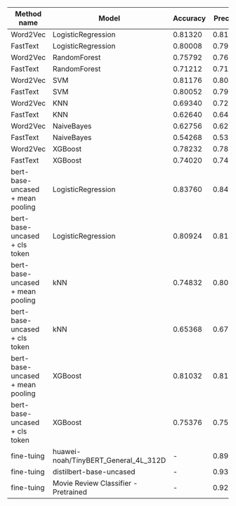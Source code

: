 | Method name                      | Model                                | Accuracy | Precision | Recall  | F1 Score |
|----------------------------------|--------------------------------------|----------|-----------|---------|----------|
| Word2Vec                         | LogisticRegression                   | 0.81320  | 0.811159  | 0.81648 | 0.813811 |
| FastText                         | LogisticRegression                   | 0.80008  | 0.799362  | 0.80128 | 0.800320 |
| Word2Vec                         | RandomForest                         | 0.75792  | 0.764653  | 0.74520 | 0.754801 |
| FastText                         | RandomForest                         | 0.71212  | 0.717747  | 0.69920 | 0.708352 |
| Word2Vec                         | SVM                                  | 0.81176  | 0.807771  | 0.81824 | 0.812972 |
| FastText                         | SVM                                  | 0.80052  | 0.796277  | 0.80768 | 0.801938 |
| Word2Vec                         | KNN                                  | 0.69340  | 0.721606  | 0.62976 | 0.672562 |
| FastText                         | KNN                                  | 0.62640  | 0.641882  | 0.57184 | 0.604840 |
| Word2Vec                         | NaiveBayes                           | 0.62756  | 0.620695  | 0.65600 | 0.637859 |
| FastText                         | NaiveBayes                           | 0.54268  | 0.532596  | 0.69736 | 0.603942 |
| Word2Vec                         | XGBoost                              | 0.78232  | 0.785287  | 0.77712 | 0.781182 |
| FastText                         | XGBoost                              | 0.74020  | 0.742548  | 0.73536 | 0.738936 |
| bert-base-uncased + mean pooling | LogisticRegression                   | 0.83760  | 0.841922  | 0.83128 | 0.836567 |
| bert-base-uncased + cls token    | LogisticRegression                   | 0.80924  | 0.817756  | 0.79584 | 0.806649 |
| bert-base-uncased + mean pooling | kNN                                  | 0.74832  | 0.800659  | 0.66128 | 0.724325 |
| bert-base-uncased + cls token    | kNN                                  | 0.65368  | 0.677542  | 0.58648 | 0.628731 |
| bert-base-uncased + mean pooling | XGBoost                              | 0.81032  | 0.813075  | 0.80592 | 0.809482 |
| bert-base-uncased + cls token    | XGBoost                              | 0.75376  | 0.759362  | 0.74296 | 0.751072 |
| fine-tuing                               | huawei-noah/TinyBERT_General_4L_312D | -        | 0.898436  | 0.87752 | 0.887855 |
| fine-tuing                               | distilbert-base-uncased              | -        | 0.936231  | 0.91848 | 0.927271 |
| fine-tuing                               | Movie Review Classifier - Pretrained | -        | 0.927329  | 0.93816 | 0.932713 |

